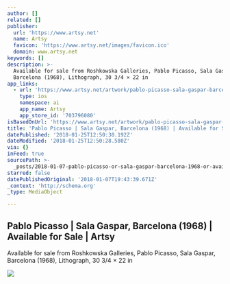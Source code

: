 ```yaml
---
author: []
related: []
publisher:
  url: 'https://www.artsy.net'
  name: Artsy
  favicon: 'https://www.artsy.net/images/favicon.ico'
  domain: www.artsy.net
keywords: []
description: >-
  Available for sale from Roshkowska Galleries, Pablo Picasso, Sala Gaspar,
  Barcelona (1968), Lithograph, 30 3/4 × 22 in
app_links:
  - url: 'https://www.artsy.net/artwork/pablo-picasso-sala-gaspar-barcelona-14'
    type: ios
    namespace: ai
    app_name: Artsy
    app_store_id: '703796080'
isBasedOnUrl: 'https://www.artsy.net/artwork/pablo-picasso-sala-gaspar-barcelona-14'
title: 'Pablo Picasso | Sala Gaspar, Barcelona (1968) | Available for Sale | Artsy'
datePublished: '2018-01-25T12:50:30.192Z'
dateModified: '2018-01-25T12:50:28.580Z'
via: {}
inFeed: true
sourcePath: >-
  _posts/2018-01-07-pablo-picasso-or-sala-gaspar-barcelona-1968-or-available-fo.md
starred: false
datePublishedOriginal: '2018-01-07T19:43:39.671Z'
_context: 'http://schema.org'
_type: MediaObject

---
```

<article style=""><h1>Pablo Picasso | Sala Gaspar, Barcelona (1968) | Available for Sale | Artsy</h1><p>Available for sale from Roshkowska Galleries, Pablo Picasso, Sala Gaspar, Barcelona (1968), Lithograph, 30 3/4 × 22 in</p><img src="https://d7hftxdivxxvm.cloudfront.net/?resize_to=fit&amp;width=464&amp;height=640&amp;quality=95&amp;src=https%3A%2F%2Fd32dm0rphc51dk.cloudfront.net%2Fz9rz60kCIVkbL9Z5oni6sA%2Flarge.jpg" /></article>